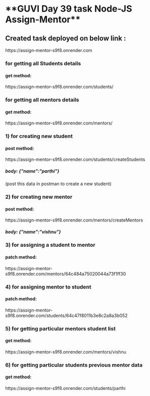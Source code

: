<h1>**GUVI Day 39 task Node-JS Assign-Mentor**</h1>


<h2>Created task deployed on below link :</h2>
https://assign-mentor-s9f8.onrender.com


<h3>for getting all Students details</h3>
<h4>get method:</h4> https://assign-mentor-s9f8.onrender.com/students/

<h3>for getting all mentors details</h3>
<h4>get method: </h4> https://assign-mentor-s9f8.onrender.com/mentors/

<h3>1) for creating new student</h3>
<h4>post method:</h4> https://assign-mentor-s9f8.onrender.com/students/createStudents
<h5>body: {"name":"parthi"}</h5><span>(post this data in postman to create a new student)</span>

<h3>2) for creating new mentor</h3>
<h4>post method: </h4> https://assign-mentor-s9f8.onrender.com/mentors/createMentors
<h5>body: {"name":"vishnu"}</h5>


<h3>3) for assigning a student to mentor</h3>
<h4>patch method: </h4> https://assign-mentor-s9f8.onrender.com/mentors/64c484a75020044a73f1ff30

<h3>4) for assigning mentor to student</h3>
<h4>patch method: </h4> https://assign-mentor-s9f8.onrender.com/students/64c47f8011b3e8c2a8a3b052

<h3>5) for getting particular mentors student list</h3>
<h4>get method: </h4> https://assign-mentor-s9f8.onrender.com/mentors/vishnu

<h3>6) for getting particular students previous mentor data</h3>
<h4>get method: </h4> https://assign-mentor-s9f8.onrender.com/students/parthi

